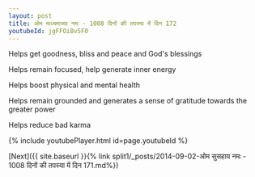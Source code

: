 ```yaml
---
layout: post
title: ओम माध्यमाच्या नमः - 1008 दिनों की तपस्या में दिन 172
youtubeId: jgFFOiBv5F0
---
```

 
 
Helps get goodness, bliss and peace and God's blessings
 
Helps remain focused, help generate inner energy 
 
Helps boost physical and mental health 
 
Helps remain grounded and generates a sense of gratitude towards the greater power 
 
Helps reduce bad karma
 
 
 
 


{% include youtubePlayer.html id=page.youtubeId %}
 
[Next]({{ site.baseurl }}{% link  split1/_posts/2014-09-02-ओम सुसहाय नमः - 1008 दिनों की तपस्या में दिन 171.md%})
 
